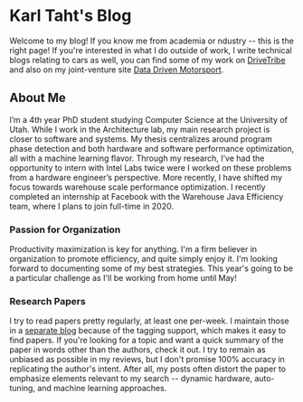 # Karl Taht's Blog

Welcome to my blog! If you know me from academia or ndustry -- this is the right 
page! If you're interested in what I do outside of work, I write technical blogs 
relating to cars as well, you can find some of my work on [DriveTribe][1] and also on 
my joint-venture site [Data Driven Motorsport][2]. 

## About Me

I’m a 4th year PhD student studying Computer Science at the University of Utah. While I work in the Architecture lab, my main research project is closer to software and systems. My thesis centralizes around program phase detection and both hardware and software performance optimization, all with a machine learning flavor. Through my research, I’ve had the opportunity to intern with Intel Labs twice were I worked on these problems from a hardware engineer’s perspective. More recently, I have shifted my focus towards warehouse scale performance optimization. I recently completed an internship at Facebook with the Warehouse Java Efficiency team, where I plans to join full-time in 2020. 


### Passion for Organization

Productivity maximization is key for anything. I'm a firm believer in organization to promote efficiency, and quite simply enjoy it. I'm looking forward 
to documenting some of my best strategies. This year's going to be a particular challenge as I'll be working from home until May! 

### Research Papers

I try to read papers pretty regularly, at least one per-week. I maintain those in a [separate blog][3] because of the tagging support, which makes it easy to find papers. If you're looking for a topic and want a quick summary of the paper in words other than the authors, check it out. I try to remain as unbiased as possible in my reviews, but I don't promise 100% accuracy in replicating the author's intent. After all, my posts often distort the paper to emphasize elements relevant to my search -- dynamic hardware, auto-tuning, and machine learning approaches. 

[1]:https://drivetribe.com/t/session-mk7-PQFprP-6Q-eXd3PCgeH3IQ?iid=G5crKxWjQiqBwNXlbjSg0w
[2]:datadrivenmotorsport.com
[3]:https://researchdoneright.blogspot.com/
